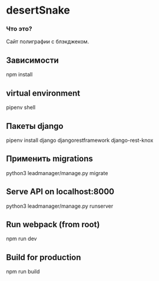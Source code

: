 # desertSnake

### Что это?
Сайт полиграфии с блэкджеком.

## Зависимости
npm install

## virtual environment
pipenv shell

## Пакеты django
pipenv install django djangorestframework django-rest-knox

## Применить migrations
python3 leadmanager/manage.py migrate

## Serve API on localhost:8000
python3 leadmanager/manage.py runserver

## Run webpack (from root)
npm run dev

## Build for production
npm run build